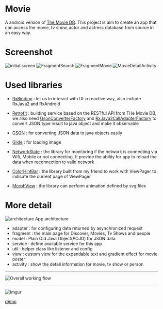 # Movie
A android version of [The Movie DB](https://www.themoviedb.org/). This project is aim to create an app that can access the  movie, tv show, actor and actress database from source  in an easy way.

# Screenshot
![initial screen](https://i.imgur.com/D09pj3a.png) ![FragmentSearch](https://i.imgur.com/F9O83s6.png)  ![FragmentMovie](https://i.imgur.com/Yn6tVHa.png) ![MovieDetailActivity](https://i.imgur.com/WlCMhuK.png)

# Used libraries
* [RxBinding](https://github.com/JakeWharton/RxBinding) : let us to interact with UI in reactive way, also include RxJava2 and RxAndroid

* [Retrofit](https://square.github.io/retrofit/) : building service based on the RESTful API from THe Movie DB, we also need [GsonConverterFactory](https://github.com/square/retrofit/blob/master/retrofit-converters/gson/src/main/java/retrofit2/converter/gson/GsonConverterFactory.java) and [RxJava2CallAdapterFactory](https://github.com/square/retrofit/blob/master/retrofit-adapters/rxjava2/src/main/java/retrofit2/adapter/rxjava2/RxJava2CallAdapterFactory.java) to convert JSON type result to java object and make it observable


* [GSON](https://github.com/google/gson) : for converting JSON data to java objects easily


* [Glide](https://github.com/bumptech/glide) : for loading image


* [NetworkState](https://github.com/ALiao1432/NetworkState) : the library for monitoring if the network is connecting via Wifi, Mobile or not connecting. It provide the ability for app to reload the data when reconnection to valid network


* [ColorHintBar](https://github.com/SeamasShih/ColorHintBarLibrary) : the library built from my friend to work with ViewPager to indicate the current page of ViewPager


* [MorphView](https://github.com/ALiao1432/MorphView) : the library can perform animation defined by svg files

# More detail
![architecture](https://i.imgur.com/YumBjOW.jpg)
App architecture
* adapter : for configuring data returned by asynchronized request
* fragment : the main page for Discover, Movies, Tv Shows and people
* model : Plain Old Java Object(POJO) for JSON data
* service : define available service for this app
* util : helper class like listener and config
* view : custom view for the expandable text and gradient effect for movie poster
* activity : show the detail information for movie, tv show or person

- - -

![Overall working flow](https://i.imgur.com/3sfo1vb.png)

- - -

![Imgur](https://i.imgur.com/mnFz4wu.png)

[demo](https://photos.app.goo.gl/6ZXQQnLXXFW6az5E7)
